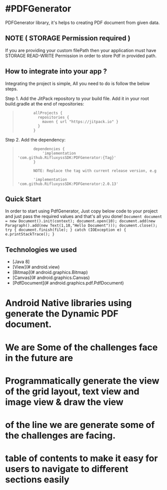 #PDFGenerator
===============

PDFGenerator library, it's helps to creating PDF document from given data.

## NOTE ( STORAGE Permission required )

If you are providing your custom filePath then your application must have STORAGE READ-WRITE
Permission in order to store Pdf in provided path.

## How to integrate into your app ?

Integrating the project is simple, All you need to do is follow the below steps.

Step 1. Add the JitPack repository to your build file. Add it in your root build.gradle at the end
of repositories:

>            allProjects {
>              repositories {
>                maven { url "https://jitpack.io" }
>              }
>            }

Step 2. Add the dependency:

>            dependencies {
>                'implementation 'com.github.RifluxyssSDK:PDFGenerator:{Tag}'
>            }
>
>            NOTE: Replace the tag with current release version, e.g
>
>            'implementation 'com.github.RifluxyssSDK:PDFGenerator:2.0.13'

## Quick Start

In order to start using PdfGenerator, Just copy below code to your project and just pass the
required values and that's all you done!
        `
        Document document = new Document().init(context);
        document.open(10);
        document.add(new Paragraph().add(new Text(1,10,"Hello Document")));
        document.close();
        try { document.finish(file); } catch (IOException e) { e.printStackTrace(); }
        `
## Technologies we used

* [Java 8]
* [View](# android.view)
* [Bitmap](# android.graphics.Bitmap)
* [Canvas](# android.graphics.Canvas)
* [PdfDocument](# android.graphics.pdf.PdfDocument)

# Android Native libraries using generate the Dynamic PDF document.

# We are Some of the challenges face in the future are

# Programmatically generate the view of the grid layout, text view and image view & draw the view

# of the line we are generate some of the challenges are facing.

# table of contents to make it easy for users to navigate to different sections easily

